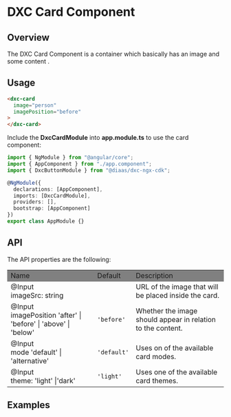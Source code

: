 # DXC Card Component

## Overview

The DXC Card Component is a container which basically has an image and some content .

## Usage

```html
<dxc-card
  image="person"
  imagePosition="before"
>
</dxc-card>
```

Include the **DxcCardModule** into **app.module.ts** to use the card component:

```ts
import { NgModule } from "@angular/core";
import { AppComponent } from "./app.component";
import { DxcButtonModule } from "@diaas/dxc-ngx-cdk";

@NgModule({
  declarations: [AppComponent],
  imports: [DxcCardModule],
  providers: [],
  bootstrap: [AppComponent]
})
export class AppModule {}
```

## API

The API properties are the following:

<table>
    <tr style="background-color: grey">
        <td>Name</td>
        <td>Default</td>
        <td>Description</td>
    </tr>
    <tr>
        <td>@Input<br>imageSrc: string</td>
        <td></td>
        <td>URL of the image that will be placed inside the card.</td>
    </tr>
    <tr>
        <td>@Input<br>imagePosition 'after' | 'before' | 'above' | 'below'</td>
        <td><code>'before'</code></td>
        <td>Whether the image should appear in relation to the content.</td>
    </tr>
    <tr>
        <td>@Input<br>mode 'default' | 'alternative'</td>
        <td><code>'default'</code></td>
        <td>Uses on of the available card modes.</td>
    </tr>
    <tr>
        <td>@Input<br>theme: 'light' |'dark'</td>
        <td><code>'light'</code></td>
        <td>Uses one of the available card themes.</td>
    </tr>
</table>

## Examples

```html

```
